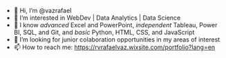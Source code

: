 - 👋 Hi, I’m @vazrafael
- 👀 I’m interested in WebDev | Data Analytics | Data Science
- 🌱 I know *advanced* Excel and PowerPoint, *independent* Tableau, Power BI, SQL, and Git, and *basic* Python, HTML, CSS, and JavaScript
- 💞️ I’m looking for junior colaboration opportunities in my areas of interest
- 📫 How to reach me: https://rvrafaelvaz.wixsite.com/portfolio?lang=en
